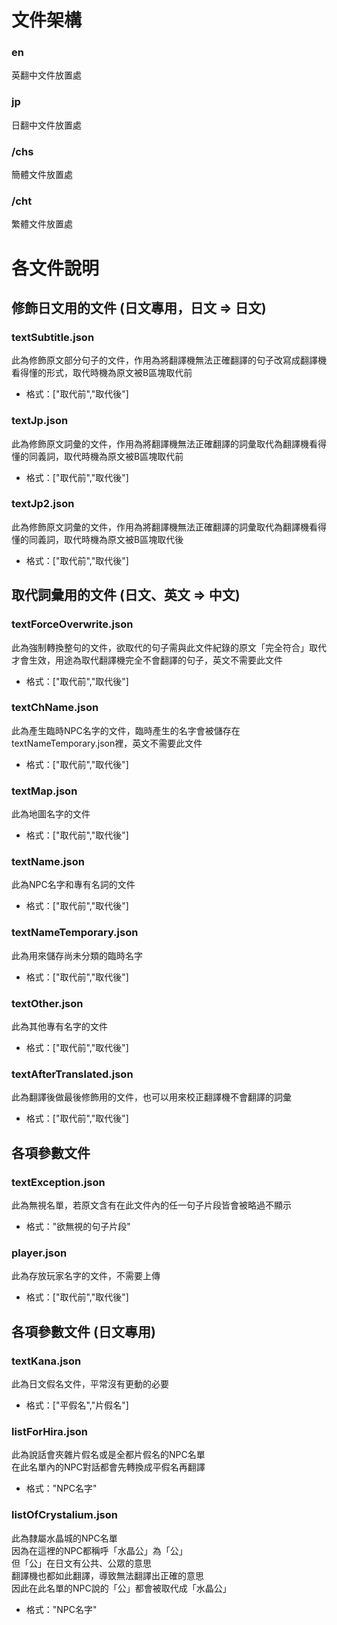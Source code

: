 # 文件架構
### en
英翻中文件放置處
### jp
日翻中文件放置處
### /chs
簡體文件放置處
### /cht
繁體文件放置處

# 各文件說明
## 修飾日文用的文件 (日文專用，日文 => 日文)
### textSubtitle.json
此為修飾原文部分句子的文件，作用為將翻譯機無法正確翻譯的句子改寫成翻譯機看得懂的形式，取代時機為原文被B區塊取代前  
* 格式：["取代前","取代後"]

### textJp.json
此為修飾原文詞彙的文件，作用為將翻譯機無法正確翻譯的詞彙取代為翻譯機看得懂的同義詞，取代時機為原文被B區塊取代前  
* 格式：["取代前","取代後"]

### textJp2.json
此為修飾原文詞彙的文件，作用為將翻譯機無法正確翻譯的詞彙取代為翻譯機看得懂的同義詞，取代時機為原文被B區塊取代後  
* 格式：["取代前","取代後"]

## 取代詞彙用的文件 (日文、英文 => 中文)
### textForceOverwrite.json
此為強制轉換整句的文件，欲取代的句子需與此文件紀錄的原文「完全符合」取代才會生效，用途為取代翻譯機完全不會翻譯的句子，英文不需要此文件  
* 格式：["取代前","取代後"]

### textChName.json
此為產生臨時NPC名字的文件，臨時產生的名字會被儲存在textNameTemporary.json裡，英文不需要此文件  
* 格式：["取代前","取代後"]

### textMap.json
此為地圖名字的文件  
* 格式：["取代前","取代後"]

### textName.json
此為NPC名字和專有名詞的文件  
* 格式：["取代前","取代後"]

### textNameTemporary.json
此為用來儲存尚未分類的臨時名字  
* 格式：["取代前","取代後"]

### textOther.json
此為其他專有名字的文件  
* 格式：["取代前","取代後"]

### textAfterTranslated.json
此為翻譯後做最後修飾用的文件，也可以用來校正翻譯機不會翻譯的詞彙  
* 格式：["取代前","取代後"]

## 各項參數文件
### textException.json
此為無視名單，若原文含有在此文件內的任一句子片段皆會被略過不顯示  
* 格式："欲無視的句子片段"

### player.json
此為存放玩家名字的文件，不需要上傳  
* 格式：["取代前","取代後"]

## 各項參數文件 (日文專用)
### textKana.json
此為日文假名文件，平常沒有更動的必要  
* 格式：["平假名","片假名"]

### listForHira.json
此為說話會夾雜片假名或是全都片假名的NPC名單  
在此名單內的NPC對話都會先轉換成平假名再翻譯  
* 格式："NPC名字"

### listOfCrystalium.json
此為隸屬水晶城的NPC名單  
因為在這裡的NPC都稱呼「水晶公」為「公」  
但「公」在日文有公共、公眾的意思  
翻譯機也都如此翻譯，導致無法翻譯出正確的意思  
因此在此名單的NPC說的「公」都會被取代成「水晶公」  
* 格式："NPC名字"
